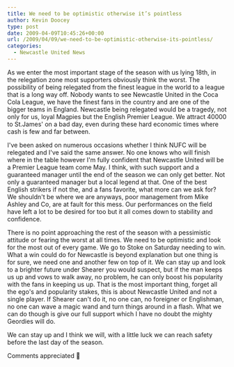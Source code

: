 ```yaml
---
title: We need to be optimistic otherwise it’s pointless
author: Kevin Doocey
type: post
date: 2009-04-09T10:45:26+00:00
url: /2009/04/09/we-need-to-be-optimistic-otherwise-its-pointless/
categories:
  - Newcastle United News
---
```


As we enter the most important stage of the season with us lying 18th, in the relegation zone most supporters obviously think the worst. The possibility of being relegated from the finest league in the world to a league that is a long way off. Nobody wants to see Newcastle United in the Coca Cola League, we have the finest fans in the country and are one of the bigger teams in England. Newcastle being relegated would be a tragedy, not only for us, loyal Magpies but the English Premier League. We attract 40000 to St.James' on a bad day, even during these hard economic times where cash is few and far between.

I've been asked on numerous occasions whether I think NUFC will be relegated and I've said the same answer. No one knows who will finish where in the table however I'm fully confident that Newcastle United will be a Premier League team come May. I think, with such support and a guaranteed manager until the end of the season we can only get better. Not only a guaranteed manager but a local legend at that. One of the best English strikers if not the, and a fans favorite, what more can we ask for? We shouldn't be where we are anyways, poor management from Mike Ashley and Co, are at fault for this mess. Our performances on the field have left a lot to be desired for too but it all comes down to stability and confidence.

There is no point approaching the rest of the season with a pessimistic attitude or fearing the worst at all times. We need to be optimistic and look for the most out of every game. We go to Stoke on Saturday needing to win. What a win could do for Newcastle is beyond explanation but one thing is for sure, we need one and another few on top of it. We can stay up and look to a brighter future under Shearer you would suspect, but if the man keeps us up and vows to walk away, no problem, he can only boost his popularity with the fans in keeping us up. That is the most important thing, forget all the ego's and popularity stakes, this is about Newcastle United and not a single player. If Shearer can't do it, no one can, no foreigner or Englishman, no one can wave a magic wand and turn things around in a flash. What we can do though is give our full support which I have no doubt the mighty Geordies will do.

We can stay up and I think we will, with a little luck we can reach safety before the last day of the season.

Comments appreciated 🙂
